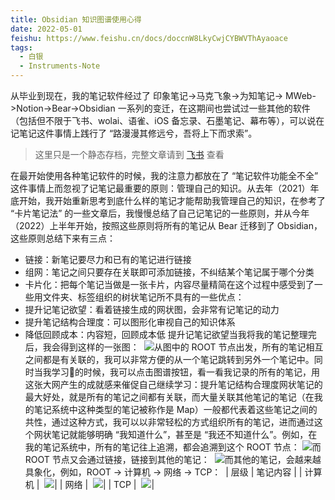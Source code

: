 ```yaml
---
title: Obsidian 知识图谱使用心得
date: 2022-05-01
feishu: https://www.feishu.cn/docs/doccnW8LkyCwjCYBWVThAyaoace
tags:
  - 白银
  - Instruments-Note
---
```


从毕业到现在，我的笔记软件经过了 印象笔记-\>马克飞象-\>为知笔记-\> MWeb-\>Notion-\>Bear-\>Obsidian 一系列的变迁，在这期间也尝试过一些其他的软件（包括但不限于飞书、wolai、语雀、iOS 备忘录、石墨笔记、幕布等），可以说在记笔记这件事情上践行了 “路漫漫其修远兮，吾将上下而求索”。​

<!--more-->


> 这里只是一个静态存档，完整文章请到 [飞书](https://www.feishu.cn/docs/doccnW8LkyCwjCYBWVThAyaoace) 查看

在最开始使用各种笔记软件的时候，我的注意力都放在了 “笔记软件功能全不全” 这件事情上而忽视了记笔记最重要的原则：管理自己的知识。从去年（2021）年底开始，我开始重新思考到底什么样的笔记才能帮助我管理自己的知识，在参考了 “卡片笔记法” 的一些文章后，我慢慢总结了自己记笔记的一些原则，并从今年（2022）上半年开始，按照这些原则将所有的笔记从 Bear 迁移到了 Obsidian，这些原则总结下来有三点：​
- 链接：新笔记要尽力和已有的笔记进行链接​
- 组网：笔记之间只要存在关联即可添加链接，不纠结某个笔记属于哪个分类​
- 卡片化：把每个笔记当做是一张卡片，内容尽量精简​
在这个过程中感受到了一些用文件夹、标签组织的树状笔记所不具有的一些优点：​
- 提升记笔记欲望：看着链接生成的网状图，会非常有记笔记的动力​
- 提升笔记结构合理度：可以图形化审视自己的知识体系​
- 降低回顾成本：内容短，回顾成本低​
提升记笔记欲望​
当我将我的笔记整理完后，我会得到这样的一张图：​
​
 ![](https://internal-api-drive-stream.feishu.cn/space/api/box/stream/download/all/boxcns8aZCI6YQ5ziHL0FqgwgLL/?mount_node_token=doccnW8LkyCwjCYBWVThAyaoace&mount_point=doc_image)
​
​
从图中的 ROOT 节点出发，所有的笔记相互之间都是有关联的，我可以非常方便的从一个笔记跳转到另外一个笔记中。同时当我学习🥱的时候，我可以点击图谱按钮，看一看我记录的所有的笔记，用这张大网产生的成就感来催促自己继续学习：​
​
​​
提升笔记结构合理度​
网状笔记的最大好处，就是所有的笔记之间都有关联，而大量关联其他笔记的笔记（在我的笔记系统中这种类型的笔记被称作是 Map）一般都代表着这些笔记之间的共性，通过这种方式，我可以以非常轻松的方式组织所有的笔记，进而通过这个网状笔记就能够明确 “我知道什么”，甚至是 “我还不知道什么”。​
例如，在我的笔记系统中，所有的笔记往上追溯，都会追溯到这个 ROOT 节点：​
​
 ![](https://internal-api-drive-stream.feishu.cn/space/api/box/stream/download/all/boxcnsT4K0oKEgJm3tmmuue0PNe/?mount_node_token=doccnW8LkyCwjCYBWVThAyaoace&mount_point=doc_image)
​
​
而 ROOT 节点又会通过链接，链接到其他的笔记：​
​
 ![](https://internal-api-drive-stream.feishu.cn/space/api/box/stream/download/all/boxcng09z5N2b9rgKmpbzzspyBb/?mount_node_token=doccnW8LkyCwjCYBWVThAyaoace&mount_point=doc_image)
​
​
而其他的笔记，会越来越具象化，例如，ROOT -\> 计算机 -\> 网络 -\> TCP：​
​
| 
层级​
 | 
笔记内容​
 |
| 
计算机​
 | 
​
 ![](https://internal-api-drive-stream.feishu.cn/space/api/box/stream/download/all/boxcnlHBav8k7tfNb7HD054EYLc/?mount_node_token=doccnW8LkyCwjCYBWVThAyaoace&mount_point=doc_image)
​
​
​
 |
| 
网络​
 | 
​
 ![](https://internal-api-drive-stream.feishu.cn/space/api/box/stream/download/all/boxcn4jIHNgKX0fz8rfVHgVBgEe/?mount_node_token=doccnW8LkyCwjCYBWVThAyaoace&mount_point=doc_image)
​
​
​
 |
| 
TCP​
 | 
​
 ![](https://internal-api-drive-stream.feishu.cn/space/api/box/stream/download/all/boxcnSaIxYPGxWUuuVHMFAbijQh/?mount_node_token=doccnW8LkyCwjCYBWVThAyaoace&mount_point=doc_image)
​
​
​
 |
​
  